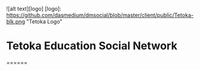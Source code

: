 ![alt text][logo]
[logo]: https://github.com/dasmedium/dmsocial/blob/master/client/public/Tetoka-blk.png "Tetoka Logo"

# Tetoka Education Social Network

======
